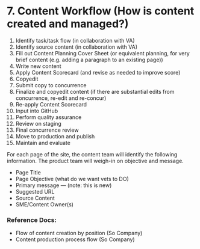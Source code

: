 # 7. Content Workflow (How is content created and managed?)

1.	Identify task/task flow (in collaboration with VA)
2.	Identify source content (in collaboration with VA)
3.	Fill out Content Planning Cover Sheet (or equivalent planning, for very brief content (e.g. adding a paragraph to an existing page))
4.	Write new content
5.	Apply Content Scorecard (and revise as needed to improve score)
6.	Copyedit
7.	Submit copy to concurrence
8.	Finalize and copyedit content (if there are substantial edits from concurrence, re-edit and re-concur)
9.	Re-apply Content Scorecard
10.	Input into GitHub
11.	Perform quality assurance
12.	Review on staging
13.	Final concurrence review
14.	Move to production and publish
15.	Maintain and evaluate

For each page of the site, the content team will identify the following information. The product team will weigh-in on objective and message.
-	Page Title
-	Page Objective (what do we want vets to DO)
-	Primary message — (note: this is new)
-	Suggested URL
-	Source Content
-	SME/Content Owner(s)

### Reference Docs:
-	Flow of content creation by position (So Company)
-	Content production process flow (So Company)
